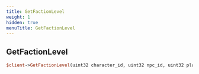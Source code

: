 ```yaml
---
title: GetFactionLevel
weight: 1
hidden: true
menuTitle: GetFactionLevel
---
```

## GetFactionLevel
```perl
$client->GetFactionLevel(uint32 character_id, uint32 npc_id, uint32 player_race_id, uint32 player_class_id, uint32 player_deity_id, uint32 player_faction_id, mob*)
```